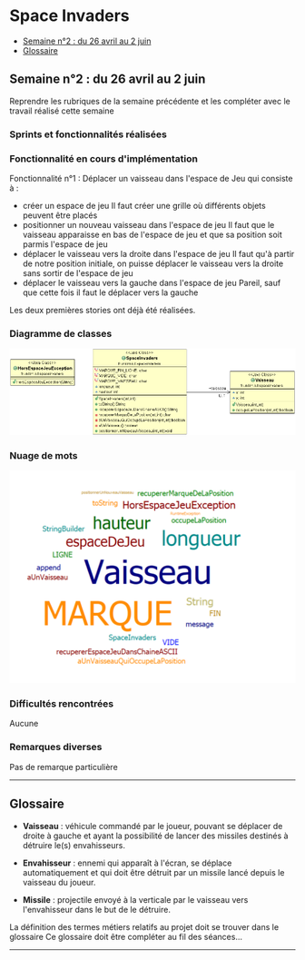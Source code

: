 # Space Invaders 

- [Semaine n°2 : du 26 avril au 2 juin ](#semaine2)  
- [Glossaire](#glossaire)

## Semaine n°2 : du 26 avril au 2 juin <a id="semaine2"></a>

Reprendre les rubriques de la semaine précédente et les compléter avec le travail réalisé cette semaine


### Sprints et fonctionnalités réalisées 

### Fonctionnalité en cours d'implémentation 
Fonctionnalité n°1 :  Déplacer un vaisseau dans l'espace de Jeu qui consiste à :

- créer un espace de jeu
Il faut créer une grille où différents objets peuvent être placés 
- positionner un nouveau vaisseau dans l'espace de jeu
Il faut que le vaisseau apparaisse en bas de l'espace de jeu et que sa position soit parmis l'espace de jeu
- déplacer le vaisseau vers la droite dans l'espace de jeu
Il faut qu'à partir de notre position initiale, on puisse déplacer le vaisseau vers la droite sans sortir de l'espace de jeu
- déplacer le vaisseau vers la gauche dans l'espace de jeu
Pareil, sauf que cette fois il faut le déplacer vers la gauche

Les deux premières stories ont déjà été réalisées.

### Diagramme de classes 
![Diagrammes de classes de la semaine 1](images/DiagrammeClasses_Semaine2.png)


### Nuage de mots 
![Nuage de mots de la semaine 1](images/NuageMots_Semaine2.png)


### Difficultés rencontrées 
Aucune

### Remarques diverses
Pas de remarque particulière



-------------


## Glossaire <a id="glossaire"></a>

* **Vaisseau** :  véhicule commandé par le joueur, pouvant se déplacer de droite à gauche et ayant la possibilité de lancer des missiles destinés à détruire le(s) envahisseurs.

* **Envahisseur**  :  ennemi qui apparaît à l'écran, se déplace automatiquement et qui doit être détruit par un missile lancé depuis le vaisseau du joueur.


* **Missile** :  projectile envoyé à la verticale par le vaisseau vers l'envahisseur dans le but de le détruire.

La définition des termes métiers relatifs au projet doit se trouver dans le glossaire 
Ce glossaire doit être compléter au fil des séances...

------------- 

